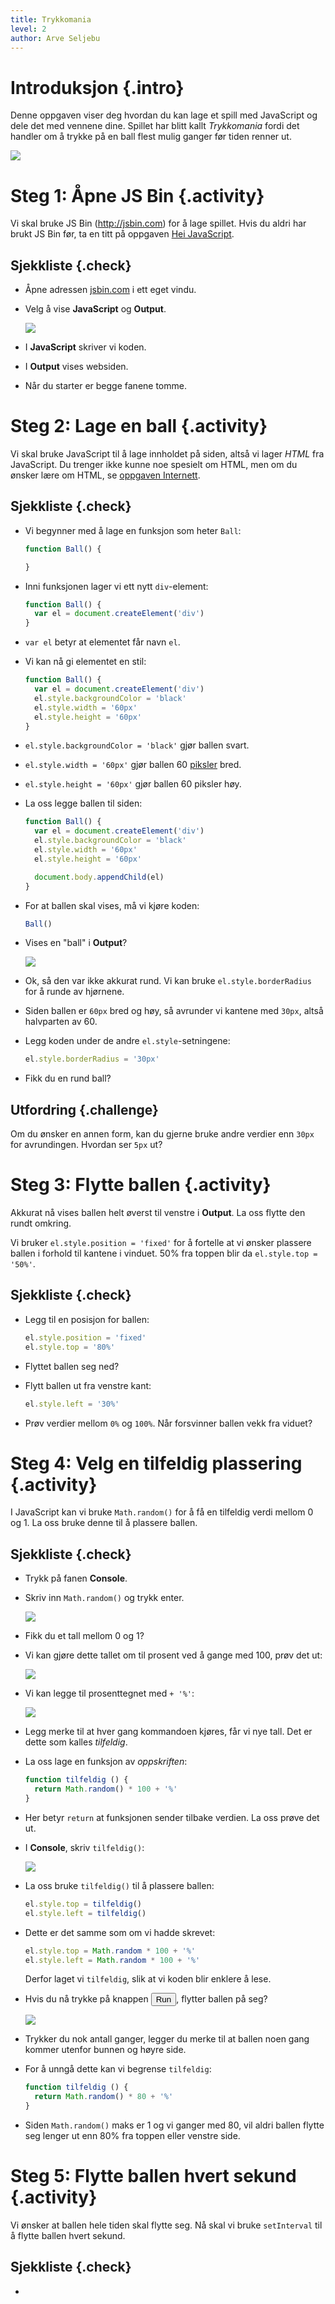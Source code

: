 ```yaml
---
title: Trykkomania
level: 2
author: Arve Seljebu
---
```


# Introduksjon {.intro}
Denne oppgaven viser deg hvordan du kan lage et spill med JavaScript og dele det med vennene dine. Spillet har blitt kallt *Trykkomania* fordi det handler om å trykke på en ball flest mulig ganger før tiden renner ut.

![](trykkomania.gif)

# Steg 1: Åpne JS Bin {.activity}
Vi skal bruke JS Bin (http://jsbin.com) for å lage spillet. Hvis du aldri har brukt JS Bin før, ta en titt på oppgaven [Hei JavaScript](../hei_js/hei_js.html).

## Sjekkliste {.check}
- Åpne adressen [jsbin.com](http://jsbin.com) i ett eget vindu.
- Velg å vise **JavaScript** og **Output**.

  ![](faner.png)

- I **JavaScript** skriver vi koden.
- I **Output** vises websiden.
- Når du starter er begge fanene tomme.

# Steg 2: Lage en ball {.activity}
Vi skal bruke JavaScript til å lage innholdet på siden, altså vi lager *HTML* fra JavaScript. Du trenger ikke kunne noe spesielt om HTML, men om du ønsker lære om HTML, se [oppgaven Internett](../internett/internett.html).

## Sjekkliste {.check}
- Vi begynner med å lage en funksjon som heter `Ball`:

  ```js
  function Ball() {

  }
  ```

- Inni funksjonen lager vi ett nytt `div`-element:

  ```js
  function Ball() {
    var el = document.createElement('div')
  }
  ```

- `var el` betyr at elementet får navn `el`.
- Vi kan nå gi elementet en stil:

  ```js
  function Ball() {
    var el = document.createElement('div')
    el.style.backgroundColor = 'black'
    el.style.width = '60px'
    el.style.height = '60px'
  }
  ```

- `el.style.backgroundColor = 'black'` gjør ballen svart.
- `el.style.width = '60px'` gjør ballen 60 [piksler](https://no.wikipedia.org/wiki/Piksel) bred.
- `el.style.height = '60px'` gjør ballen 60 piksler høy.
- La oss legge ballen til siden:

  ```js
  function Ball() {
    var el = document.createElement('div')
    el.style.backgroundColor = 'black'
    el.style.width = '60px'
    el.style.height = '60px'

    document.body.appendChild(el)
  }
  ```

- For at ballen skal vises, må vi kjøre koden:

  ```js
  Ball()
  ```

- Vises en "ball" i **Output**?

  ![](firkantet_ball.png)

- Ok, så den var ikke akkurat rund. Vi kan bruke `el.style.borderRadius` for å runde av hjørnene.
- Siden ballen er `60px` bred og høy, så avrunder vi kantene med `30px`, altså halvparten av 60.
- Legg koden under de andre `el.style`-setningene:

  ```js
  el.style.borderRadius = '30px'
  ```

- Fikk du en rund ball?

## Utfordring {.challenge}
Om du ønsker en annen form, kan du gjerne bruke andre verdier enn `30px` for avrundingen. Hvordan ser `5px` ut?

# Steg 3: Flytte ballen {.activity}
Akkurat nå vises ballen helt øverst til venstre i **Output**. La oss flytte den rundt omkring.

Vi bruker `el.style.position = 'fixed'` for å fortelle at vi ønsker plassere ballen i forhold til kantene i vinduet. 50% fra toppen blir da `el.style.top = '50%'`.

## Sjekkliste {.check}
- Legg til en posisjon for ballen:

  ```js
  el.style.position = 'fixed'
  el.style.top = '80%'
  ```

- Flyttet ballen seg ned?
- Flytt ballen ut fra venstre kant:

  ```js
  el.style.left = '30%'
  ```

- Prøv verdier mellom `0%` og `100%`. Når forsvinner ballen vekk fra viduet?

# Steg 4: Velg en tilfeldig plassering {.activity}
I JavaScript kan vi bruke `Math.random()` for å få en tilfeldig verdi mellom 0 og 1. La oss bruke denne til å plassere ballen.

## Sjekkliste {.check}
- Trykk på fanen **Console**.
- Skriv inn `Math.random()` og trykk enter.

  ![](tilfeldig.png)

- Fikk du et tall mellom 0 og 1?
- Vi kan gjøre dette tallet om til prosent ved å gange med 100, prøv det ut:

  ![](prosent1.png)

- Vi kan legge til prosenttegnet med `+ '%'`:

  ![](prosent2.png)

- Legg merke til at hver gang kommandoen kjøres, får vi nye tall. Det er dette som kalles *tilfeldig*.
- La oss lage en funksjon av *oppskriften*:

  ```js
  function tilfeldig () {
    return Math.random() * 100 + '%'
  }
  ```

- Her betyr `return` at funksjonen sender tilbake verdien. La oss prøve det ut.
- I **Console**, skriv `tilfeldig()`:

  ![](funksjonen_tilfeldig.png)

- La oss bruke `tilfeldig()` til å plassere ballen:

  ```js
  el.style.top = tilfeldig()
  el.style.left = tilfeldig()
  ```

- Dette er det samme som om vi hadde skrevet:

  ```js
  el.style.top = Math.random * 100 + '%'
  el.style.left = Math.random * 100 + '%'
  ```

  Derfor laget vi `tilfeldig`, slik at vi koden blir enklere å lese.

- Hvis du nå trykke på knappen <button>Run</button>, flytter ballen på seg?

  ![](tilfeldig_plassering.gif)

- Trykker du nok antall ganger, legger du merke til at ballen noen gang kommer utenfor bunnen og høyre side.
- For å unngå dette kan vi begrense `tilfeldig`:

  ```js
  function tilfeldig () {
    return Math.random() * 80 + '%'
  }
  ```

- Siden `Math.random()` maks er 1 og vi ganger med 80, vil aldri ballen flytte seg lenger ut enn 80% fra toppen eller venstre side.

# Steg 5: Flytte ballen hvert sekund {.activity}
Vi ønsker at ballen hele tiden skal flytte seg. Nå skal vi bruke `setInterval` til å flytte ballen hvert sekund.

## Sjekkliste {.check}
-
